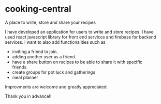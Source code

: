 # cooking-central
A place to write, store and share your recipes

I have developed an application for users to write and store recipes. 
I have used react javascript library for front end services and firebase for backend services.
I want to also add functionalities such as 
  * inviting a friend to join.
  * adding another user as a friend.
  * have a share button on recipes to be able to share it with specific friends.
  * create groups for pot luck and gatherings
  * meal planner
  
Improvments are welcome and greatly appreciated.

Thank you in advance!!
